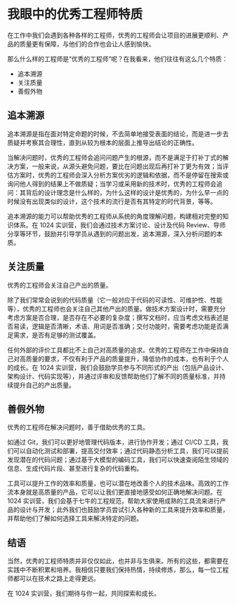 # 我眼中的优秀工程师特质

在工作中我们会遇到各种各样的工程师，优秀的工程师会让项目的进展更顺利、产品的质量更有保障，与他们的合作也会让人感到愉快。

那么什么样的工程师是“优秀的工程师”呢？在我看来，他们往往有这么几个特质：

* 追本溯源
* 关注质量
* 善假外物

## 追本溯源

追本溯源是指在面对特定命题的时候，不去简单地接受表面的结论，而是进一步去质疑并考察其合理性，直到从较为根本的层面上推导出结论的正确性。

当解决问题时，优秀的工程师会追问问题产生的根源，而不是满足于打补丁式的解决方案，一般来说，从源头避免问题，要比在问题出现后再打补丁更为有效；当评估方案时，优秀的工程师会深入分析方案优劣的逻辑和依据，而不是停留在搜索或询问他人得到的结果上不做质疑；当学习或采用新的技术时，优秀的工程师会追问：其背后的设计理念是什么样的，为什么这样的设计是优秀的，为什么早一点的时候没有出现类似的设计，这个技术的流行是否有其特定的时代背景，等等。

追本溯源的能力可以帮助优秀的工程师从系统的角度理解问题，构建相对完整的知识体系。在 1024 实训营，我们会通过技术方案讨论、设计及代码 Review、导师分享等环节，鼓励并引导学员从遇到的问题出发，追本溯源，深入分析问题的本质。

## 关注质量

优秀的工程师会关注自己产出的质量。

除了我们常常会说到的代码质量（它一般对应于代码的可读性、可维护性、性能等），优秀的工程师也会关注自己其他产出的质量。做技术方案设计时，需要充分考虑方案是否合理，是否存在不必要的复杂度；撰写文档时，应当考虑文档表述是否易读，逻辑是否清晰，术语、用词是否准确；交付功能时，需要考虑功能是否满足需求，是否有足够的测试覆盖。

任何外部的评价工具都比不上自己对高质量的追求。优秀的工程师在工作中保持自己对高质量的要求，不仅有利于产品的质量提升，降低协作的成本，也有利于个人的成长。在 1024 实训营，我们会鼓励学员参与不同形式的产出（包括产品设计、架构设计、代码实现等），并通过评审和反馈帮助他们了解不同的质量标准，并持续提升自己的产出质量。

## 善假外物

优秀的工程师在解决问题时，善于借助优秀的工具。

如通过 Git，我们可以更好地管理代码版本，进行协作开发；通过 CI/CD 工具，我们可以自动化测试和部署，提高交付效率；通过代码静态分析工具，我们可以提前发现潜在的代码问题；通过基于大模型的编码工具，我们可以快速查阅陌生领域的信息、生成代码片段、甚至进行复杂的代码重构。

工具可以提升工作的效率和质量，也可以潜在地改善个人的技术品味。高效的工作流本身就是高质量的产品，它可以让我们更直接地感受如何正确地解决问题。在 1024 实训营，我们会基于七牛的工程规范，帮助大家使用成熟的工具流来进行产品的设计与开发；此外我们也鼓励学员尝试引入各种新的工具来提升效率和质量，并帮助他们了解如何选择工具来解决特定的问题。

## 结语

当然，优秀的工程师特质并非仅仅如此，也并非与生俱来。所有的这些，都需要在实践中不断积累和培养。我相信只要我们保持热情，持续修炼，那么，每一位工程师都可以在技术之路上走得更远。

在 1024 实训营，我们期待与你一起，共同探索和成长。
